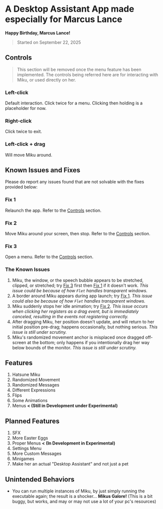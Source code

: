 # A Desktop Assistant App made especially for Marcus Lance

**Happy Birthday, Marcus Lance!**

> Started on September 22, 2025

## Controls

> This section will be removed once the menu feature has been implemented.
> The controls being referred here are for interacting with Miku, or used directly on her.

### Left-click

Default interaction. Click twice for a menu. Clicking then holding is a placeholder for now.

### Right-click

Click twice to exit.

### Left-click + drag

Will move Miku around.

## Known Issues and Fixes

Please do report any issues found that are not solvable with the fixes provided below:

### Fix 1

Relaunch the app. Refer to the [Controls](#controls) section.

### Fix 2

Move Miku around your screen, then stop. Refer to the [Controls](#controls) section.

### Fix 3

Open a menu. Refer to the [Controls](#controls) section.

### The Known Issues

1. Miku, the window, or the speech bubble appears to be stretched, clipped, or stretched; try [Fix 3](#fix-3) first then [Fix 1](#fix-1) if it doesn't work. *This issue could be because of how `Flet` handles transparent windows.*
2. A border around Miku appears during app launch; try [Fix 1](#fix-1). *This issue could also be because of how `Flet` handles transparent windows.*
3. Miku suddenly stops her idle animation; try [Fix 2](#fix-2). *This issue occurs when clicking her registers as a drag event, but is immediately canceled, resulting in the events not registering correctly.*
4. After dragging Miku, her position doesn't update, and will return to her initial position pre-drag; happens occasionally, but nothing serious. *This issue is still under scrutiny.*
5. Miku's randomized movement anchor is misplaced once dragged off-screen at the bottom; only happens if you intentionally drag her way below bounds of the monitor. *This issue is still under scrutiny.*

## Features

1. Hatsune Miku
2. Randomized Movement
3. Randomized Messages
4. Different Expressions
5. Flips
6. Some Animations
7. Menus **< (Still in Development under Experimental)**

## Planned Features

1. SFX
2. More Easter Eggs
3. Proper Menus **< (In Development in Experimental)**
4. Settings Menu
5. More Custom Messages
6. Minigames
7. Make her an actual "Desktop Assistant" and not just a pet

## Unintended Behaviors

- You can run multiple instances of Miku, by just simply running the executable again; the result is a shocker... **Mikus Galore!** (This is a bit buggy, but works, and may or may not use a lot of your pc's resources)
